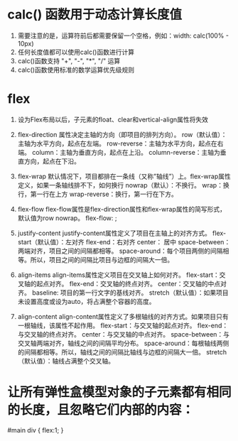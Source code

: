 # calc() 函数用于动态计算长度值
1. 需要注意的是，运算符前后都需要保留一个空格，例如：width: calc(100% - 10px)
2. 任何长度值都可以使用calc()函数进行计算
3. calc()函数支持 "+", "-", "*", "/" 运算
4. calc()函数使用标准的数学运算优先级规则

# flex
1. 设为Flex布局以后，子元素的float、clear和vertical-align属性将失效

1. flex-direction 属性决定主轴的方向（即项目的排列方向）。
row（默认值）：主轴为水平方向，起点在左端。
row-reverse：主轴为水平方向，起点在右端。
column：主轴为垂直方向，起点在上沿。
column-reverse：主轴为垂直方向，起点在下沿。

2. flex-wrap 默认情况下，项目都排在一条线（又称”轴线”）上。flex-wrap属性定义，如果一条轴线排不下，如何换行
nowrap（默认）：不换行。
wrap：换行，第一行在上方
wrap-reverse：换行，第一行在下方。

3. flex-flow
flex-flow属性是flex-direction属性和flex-wrap属性的简写形式，默认值为row nowrap。
flex-flow: <flex-direction> <flex-wrap>;

4. justify-content
justify-content属性定义了项目在主轴上的对齐方式。
flex-start（默认值）：左对齐
flex-end：右对齐
center： 居中
space-between：两端对齐，项目之间的间隔都相等。
space-around：每个项目两侧的间隔相等。所以，项目之间的间隔比项目与边框的间隔大一倍。

5. align-items
align-items属性定义项目在交叉轴上如何对齐。
flex-start：交叉轴的起点对齐。
flex-end：交叉轴的终点对齐。
center：交叉轴的中点对齐。
baseline: 项目的第一行文字的基线对齐。
stretch（默认值）：如果项目未设置高度或设为auto，将占满整个容器的高度。

6. align-content
align-content属性定义了多根轴线的对齐方式。如果项目只有一根轴线，该属性不起作用。
flex-start：与交叉轴的起点对齐。
flex-end：与交叉轴的终点对齐。
center：与交叉轴的中点对齐。
space-between：与交叉轴两端对齐，轴线之间的间隔平均分布。
space-around：每根轴线两侧的间隔都相等。所以，轴线之间的间隔比轴线与边框的间隔大一倍。
stretch（默认值）：轴线占满整个交叉轴。


# 让所有弹性盒模型对象的子元素都有相同的长度，且忽略它们内部的内容：

#main div
{
    flex:1;
}